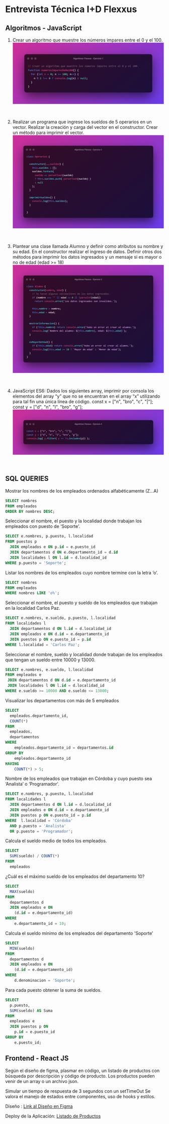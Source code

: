 # Entrevista Técnica I+D Flexxus

## Algoritmos - JavaScript

1. Crear un algoritmo que muestre los números impares entre el 0 y el 100.
![](https://github.com/leogonzalezok/flexxus-entrevista-tecnica/blob/main/img/algoritmos-ejercicio-1.png?raw=true)
<br/>

2. Realizar un programa que ingrese los sueldos de 5 operarios en un vector. Realizar la creación y carga del vector en el constructor. Crear un método para imprimir el vector.
![](https://github.com/leogonzalezok/flexxus-entrevista-tecnica/blob/main/img/algoritmos-ejercicio-2.png?raw=true)
<br/>

3. Plantear una clase llamada Alumno y definir como atributos su nombre y su edad. En el constructor realizar el ingreso de datos. Definir otros dos métodos para imprimir los datos ingresados y un mensaje si es mayor o no de edad (edad >= 18)
![](https://github.com/leogonzalezok/flexxus-entrevista-tecnica/blob/main/img/algoritmos-ejercicio-3.png?raw=true)
<br/>

4. JavaScript ES6: Dados los siguientes array, imprimir por consola los elementos del array “y” que no se encuentran en el array “x” utilizando para tal fin una única línea de código. const x = ["n", "bro", "c", "|"]; const y = ["d", "n", "l", "bro", "g"];
![](https://github.com/leogonzalezok/flexxus-entrevista-tecnica/blob/main/img/algoritmos-ejercicio-4.png?raw=true)
<br/>

## SQL QUERIES
Mostrar los nombres de los empleados ordenados alfabéticamente (Z...A)
```sql
SELECT nombres
FROM empleados
ORDER BY nombres DESC;
``` 

Seleccionar el nombre, el puesto y la localidad donde trabajan los empleados con puesto de ‘Soporte'. 
```sql
SELECT e.nombres, p.puesto, l.localidad
FROM puestos p
  JOIN empleados e ON p.id = e.puesto_id
  JOIN departamentos d ON e.departamento_id = d.id
  JOIN localidades l ON l.id = d.localidad_id
WHERE p.puesto = 'Soporte';
```
 Listar los nombres de los empleados cuyo nombre termine con la letra ‘o’. 
```sql
SELECT nombres
FROM empleados
WHERE nombres LIKE 'o%';
```
Seleccionar el nombre, el puesto y sueldo de los empleados que trabajan en la localidad Carlos Paz. 
```sql
SELECT e.nombres, e.sueldo, p.puesto, l.localidad
FROM localidades l
  JOIN departamentos d ON l.id = d.localidad_id
  JOIN empleados e ON d.id = e.departamento_id
  JOIN puestos p ON e.puesto_id = p.id
WHERE l.localidad = 'Carlos Paz';
```

Seleccionar el nombre, sueldo y localidad donde trabajan de los empleados que tengan un sueldo entre 10000 y 13000. 
 ```sql
SELECT e.nombres, e.sueldo, l.localidad
FROM empleados e
  JOIN departamentos d ON d.id = e.departamento_id
  JOIN localidades l ON l.id = d.localidad_id
WHERE e.sueldo >= 10000 AND e.sueldo <= 13000;
```
Visualizar los departamentos con más de 5 empleados 
``` sql
SELECT
  empleados.departamento_id,
  COUNT(*)
FROM
  empleados,
  departamentos
WHERE
    empleados.departamento_id = departamentos.id
GROUP BY
    empleados.departamento_id
HAVING
    COUNT(*) > 5;
```

Nombre de los empleados que trabajan en Córdoba y cuyo puesto sea ‘Analista’ o ‘Programador'.
```sql
SELECT e.nombres, p.puesto, l.localidad
FROM localidades l
  JOIN departamentos d ON l.id = d.localidad_id
  JOIN empleados e ON d.id = e.departamento_id
  JOIN puestos p ON e.puesto_id = p.id
WHERE  l.localidad = 'Córdoba'
  AND p.puesto = 'Analista'
  OR p.puesto = 'Programador';
```
Calcula el sueldo medio de todos los empleados.
```sql
SELECT
  SUM(sueldo) / COUNT(*)
FROM
  empleados
```

¿Cuál es el máximo sueldo de los empleados del departamento 10?
```sql
SELECT
  MAX(sueldo)
FROM
  departamentos d
  JOIN empleados e ON
    (d.id = e.departamento_id)
WHERE
    e.departamento_id = 10;
```

Calcula el sueldo mínimo de los empleados del departamento 'Soporte'
```sql
SELECT
  MIN(sueldo)
FROM
  departamentos d
  JOIN empleados e ON
    (d.id = e.departamento_id)
WHERE
    d.denominacion = 'Soporte';
```

Para cada puesto obtener la suma de sueldos.
```sql
SELECT
  p.puesto,
  SUM(sueldo) AS Suma
FROM
  empleados e
  JOIN puestos p ON
    p.id = e.puesto_id
GROUP BY
    e.puesto_id;
```

## Frontend - React JS
Según el diseño de figma, plasmar en código, un listado de productos con búsqueda por descripción y código de producto. Los productos pueden venir de un array o un archivo json.

Simular un tiempo de respuesta de 3 segundos con un setTimeOut
Se valora el manejo de estados entre componentes, uso de hooks y estilos.

Diseño : [Link al Diseño en Figma](https://www.figma.com/file/D3jw2OCgmuxMm3YlRo2DPe/Untitled?node-id=0%3A1&t=xOD5k4nlkDXczbV4-0 "Link al Diseño en Figma")

Deploy de la Aplicación: [Listado de Productos](https://flexxus-entrevista-tecnica.vercel.app/ "Listado de Productos")

